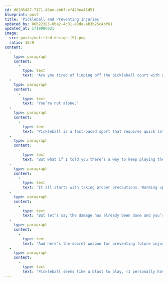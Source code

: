 ```yaml
---
id: d6205487-7171-49ae-ab6f-ef420ea45d51
blueprint: post
title: 'Pickleball and Preventing Injuries'
updated_by: 06b22383-0ba2-4c31-a8de-ab3b25c4bf61
updated_at: 1719086021
image:
  src: posts/untitled-design-(9).png
  ratio: 16/9
content:
  -
    type: paragraph
    content:
      -
        type: text
        text: 'Are you tired of limping off the pickleball court with aching feet and ankles?'
  -
    type: paragraph
    content:
      -
        type: text
        text: 'You’re not alone.'
  -
    type: paragraph
    content:
      -
        type: text
        text: 'Pickleball is a fast-paced sport that requires quick lateral movements and repetitive motions. While it’s a blast to play, it can take a toll on your feet and ankles, leading to injuries like sprains and heel pain.'
  -
    type: paragraph
    content:
      -
        type: text
        text: 'But what if I told you there’s a way to keep playing the sport you love without the constant foot and ankle pain?'
  -
    type: paragraph
    content:
      -
        type: text
        text: 'It all starts with taking proper precautions. Warming up before you play and using proper technique can go a long way in reducing your risk of injury. And when it comes to footwear, don’t skimp. Invest in a good pair of shoes specifically designed for pickleball. And while you’re at it, upgrade your racket and balls too. For more information on good shoe gear, check out our youtube page. Remember to stay hydrated! Another precaution is to make sure you are strengthening the muscle groups you are using.'
  -
    type: paragraph
    content:
      -
        type: text
        text: 'But let’s say the damage has already been done and you’re currently dealing with foot or ankle pain. Don’t let it keep you on the sidelines. Seek medical attention and take the necessary steps to rest and rehabilitate your injury properly.'
  -
    type: paragraph
    content:
      -
        type: text
        text: 'And here’s the secret weapon for preventing future injuries, incorporate exercises that specifically target the foot and ankle muscles to strengthen them.'
  -
    type: paragraph
    content:
      -
        type: text
        text: 'Pickleball seems like a blast to play, (I personally have never played) and it’s a shame to let something like foot or ankle pain hold you back from enjoying the game. By taking the proper precautions and following through with the proper treatment and rehabilitation, you can keep playing the sport you love, pain-free.'
---
```

